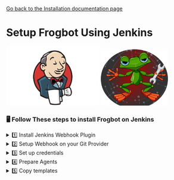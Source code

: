 [Go back to the Installation documentation page](../../../README.md)

# Setup Frogbot Using Jenkins

<div>
<img src="../../../images/jenkins-logo.png" width="250">
<img src="../../../images/frogbot-circle.png" width="180">
</div>

### 🖥️ Follow These steps to install Frogbot on Jenkins

<details>
  <summary>1️⃣  Install Jenkins Webhook Plugin </summary>

- **Install Generic Webhook Trigger**
    - Using the GUI: From your Jenkins dashboard navigate to Manage Jenkins > Manage Plugins and select the Available
      tab. Locate this plugin by searching
      for - [Generic Webhook Trigger](https://plugins.jenkins.io/generic-webhook-trigger/).

</details>
<details>
  <summary>2️⃣ Setup Webhook on your Git Provider </summary>

- Webhook Link: `JENKINS_URL/generic-webhook-trigger/invoke`
- Optional - **JobToken** : When using the plugin in several jobs, you will have the same URL trigger all jobs. If you
  want to trigger only a certain job you can use the **JobToken** in the URL to specify what job needs to be executed.
- Webhook Link with **JobToken** : `JENKINS_URL/generic-webhook-trigger/invoke?token=JobToken`
- Read more [JobToken Docs](https://plugins.jenkins.io/generic-webhook-trigger/#plugin-content-trigger-only-specific-job)
- 🌟 Choose your Git provider:
    <details>
      <summary> Bitbucket Server  </summary>

    - Go to repository settings and select Webhooks , and create a new webhook.
      <img src="../../../images/bitbucket-webhook-setup.png">
    - Set the webhook URL  `https://jenkinsUrl/generic-webhook-trigger/invoke?token=JobToken`
      <img src="../../../images/bitbucketserver-create-webhook.png">

    </details>

  <details>
      <summary> GitHub  </summary>
  
    - Go to repository settings and create a new webhook.
    <img src="../../../images/github-new-webhook.png">
  
    - Add a new webhook
    <img src="../../../images/github-webhook-setup.png">
  
    - Set up trigger
    <img src="../../../images/github-trigger-event.png">

  </details>

  <details>
        <summary> Azure Repos  </summary>

    - [Set Up Azure Repos Jenkins Webhook](https://learn.microsoft.com/en-us/azure/devops/service-hooks/services/jenkins?view=azure-devops)

    </details>

  <details>
        <summary> GitLab  </summary>

    - Go your project settings and select webhooks.
    - Setup a webhhok with merge request events
    - **Secret Token** is the JobToken to execute a specific job, this is optional.
    -  <img src="../../../images/GitLab_webhook.png">

    - Fill in your **JENKINS URL/generic-webhook-trigger/invoke** , **SECRET_TOKEN** and select add webhook.

</details>

<details>
  <summary>3️⃣ Set up credentials</summary>

- Make sure you have the connection details of your JFrog environment and saved as credentials, as they will be
  referenced from the Jenkinsfile.
- Set up the following credentials:
    - **JF_URL**
    - **JF_ACCESS_TOKEN** *or* **JF_USER**  & **JF_PASSWORD**
    - **JF_GIT_TOKEN** access token with read&write access to the repository.
- [How to use credentials with Jenkins](https://www.jenkins.io/doc/book/using/using-credentials/)

</details>

<details>
  <summary>4️⃣  Prepare Agents</summary>

- It is necessary to have the package manager corresponding to the repository installed on the machine. For example, for
  an npm project, npm must be installed. In the case of multi-project repositories, ensure that all the required package
  managers are installed

</details>

<details>
  <summary>5️⃣ Copy templates </summary>

- **Copy and adjust params for each command**

* [Scan And Fix Repository](scan-and-fix.jenkinsfile)

* [Scan Pull Request](scan-pull-request.jenkinsfile)

- For Scan Pull Request, make sure to enable build trigger.
- <img src="../../../images/jenkins-build-trigger.png">










      



